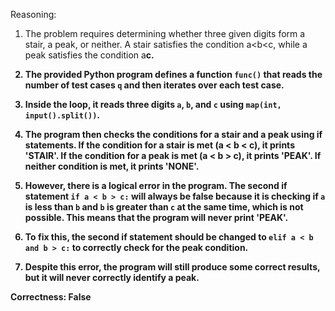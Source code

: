 Reasoning:

1. The problem requires determining whether three given digits form a stair, a peak, or neither. A stair satisfies the condition a<b<c, while a peak satisfies the condition a<b>c.

2. The provided Python program defines a function `func()` that reads the number of test cases `q` and then iterates over each test case.

3. Inside the loop, it reads three digits `a`, `b`, and `c` using `map(int, input().split())`.

4. The program then checks the conditions for a stair and a peak using if statements. If the condition for a stair is met (a < b < c), it prints 'STAIR'. If the condition for a peak is met (a < b > c), it prints 'PEAK'. If neither condition is met, it prints 'NONE'.

5. However, there is a logical error in the program. The second if statement `if a < b > c:` will always be false because it is checking if `a` is less than `b` and `b` is greater than `c` at the same time, which is not possible. This means that the program will never print 'PEAK'.

6. To fix this, the second if statement should be changed to `elif a < b and b > c:` to correctly check for the peak condition.

7. Despite this error, the program will still produce some correct results, but it will never correctly identify a peak.

Correctness: **False**